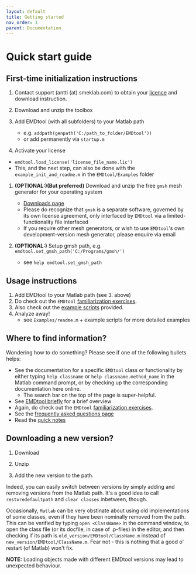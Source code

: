 ```yaml
---
layout: default
title: Getting started
nav_order: 1
parent: Documentation
---
```


# Quick start guide

## First-time initialization instructions

1. Contact support (antti (at) smeklab.com) to obtain your [licence](../pricing.html) and download instruction.

1. Download and unzip the toolbox

1. Add EMDtool (with all subfolders) to your Matlab path
	- e.g. `addpath(genpath('C:/path_to_folder/EMDtool'))`
	- or add permanently via `startup.m`
  
1. Activate your license
  - `emdtool.load_license('license_file_name.lic')`
  - This, and the next step, can also be done with the `example_init_and_readme.m` in the `EMDtool/Examples` folder

1. **(OPTIONAL:)(But preferred)** Download and unzip the free `gmsh` mesh generator for your operating system
    * [Downloads page](https://gmsh.info/#Download)
	* Please do recognize that `gmsh` is a separate software, governed by its own license agreement, only interfaced by `EMDtool` via a limited-functionality file interfaced
	* If you require other mesh generators, or wish to use `EMDtool`'s own development-version mesh generator, please enquire via email
	
1. **(OPTIONAL:)** Setup gmsh path, e.g. `emdtool.set_gmsh_path('C:/Programs/gmsh/')`
	- see `help emdtool.set_gmsh_path`
	
## Usage instructions

1. Add EMDtool to your Matlab path (see 3. above)
1. Do check out the `EMDtool` [familiarization exercises](knowledge_base/exercises.html).
1. Also check out the [example scripts](examples.html) provided.
1. Analyze away!
	- see `Examples/readme.m` + example scripts for more detailed examples
	
## Where to find information?

Wondering how to do something? Please see if one of the following bullets helps:
* See the documentation for a specific `EMDtool` class or functionality by either typing
`help classname` or `help classname.method_name` in the Matlab command prompt, or by checking up the corresponding documentation
here online.
	* The search bar on the top of the page is super-helpful.
* See [EMDtool briefly](emdtool_briefly.html) for a brief overview
* Again, do check out the `EMDtool` [familiarization exercises](knowledge_base/exercises.html).
* See the [frequently asked questions page](knowledge_base/common_mistakes.html)
* Read the [quick notes](knowledge_base/quick_notes_models.html)


## Downloading a new version?

1. Download
  
1. Unzip

1. Add the new version to the path.

Indeed, you can easily switch between versions by simply adding and
removing versions from the Matlab path. It's a good idea to call `restoredefaultpath` and `clear classes` inbetween, though.

Occasionally, `Matlab` can be very obstinate about using old implementations of some classes, even if they have been nominally removed from the path. This can be verified by typing
`open <ClassName>` in the command window, to open the class file (or its docfile, in case of .p-files) in the editor, and then checking if its path is `old_version/EMDtool/ClassName.m` instead
of `new_version/EMDtool/ClassName.m`. Fear not - this is nothing that a good o' restart (of Matlab) won't fix.

**NOTE:** Loading objects made with different EMDtool versions may lead to unexpected behaviour.


